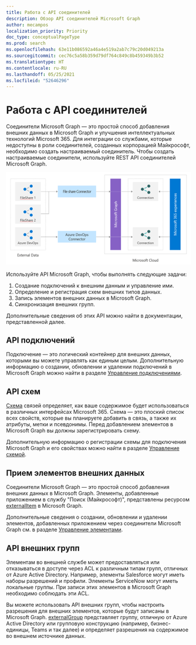 ```yaml
---
title: Работа с API соединителей
description: Обзор API соединителей Microsoft Graph
author: mecampos
localization_priority: Priority
doc_type: conceptualPageType
ms.prod: search
ms.openlocfilehash: 63e11b086592a46a4e519a2ab7c79c20d049213a
ms.sourcegitcommit: cec76c5a58b359d79df764c849c8b459349b3b52
ms.translationtype: HT
ms.contentlocale: ru-RU
ms.lasthandoff: 05/25/2021
ms.locfileid: "52646296"
---
```

# <a name="working-with-the-connectors-api"></a>Работа с API соединителей

Соединители Microsoft Graph — это простой способ добавления внешних данных в Microsoft Graph и улучшения интеллектуальных технологий Microsoft 365. Для интеграции со службами, которые недоступны в роли соединителей, созданных корпорацией Майкрософт, необходимо создать настраиваемый соединитель. Чтобы создать настраиваемые соединители, используйте REST API соединителей Microsoft Graph.

![Изображение внешних данных, исходящих из разных соединителей Microsoft Graph](./images/connectors-images/api-overview.png)

Используйте API Microsoft Graph, чтобы выполнять следующие задачи:

1. Создание подключений к внешним данным и управление ими.
2. Определение и регистрация схем внешних типов данных.
3. Запись элементов внешних данных в Microsoft Graph.
4. Синхронизация внешних групп.

Дополнительные сведения об этих API можно найти в документации, представленной далее.

## <a name="connections-api"></a>API подключений

Подключение — это логический контейнер для внешних данных, которыми вы можете управлять как единым целым.
Дополнительную информацию о создании, обновлении и удалении подключений в Microsoft Graph можно найти в разделе [Управление подключениями](connecting-external-content-manage-connections.md).

## <a name="schema-api"></a>API схем

[Схема](/graph/api/resources/schema?view=graph-rest-beta&amp;preserve-view=true) связей определяет, как ваше содержимое будет использоваться в различных интерфейсах Microsoft 365. Схема — это плоский список всех свойств, которые вы планируете добавить в связь, а также их атрибуты, метки и псевдонимы. Перед добавлением элементов в Microsoft Graph вы должны зарегистрировать схему.

Дополнительную информацию о регистрации схемы для подключения Microsoft Graph и его свойствах можно найти в разделе [Управление схемой](connecting-external-content-manage-schema.md).

## <a name="ingest-external-data-items"></a>Прием элементов внешних данных

Соединители Microsoft Graph — это простой способ добавления внешних данных в Microsoft Graph. Элементы, добавленные приложением в службу "Поиск (Майкрософт)", представлены ресурсом [externalItem](/graph/api/resources/externalitem?view=graph-rest-beta&preserve-view=true) в Microsoft Graph.

Дополнительные сведения о создании, обновлении и удалении элементов, добавленных приложением через соединители Microsoft Graph см. в разделе [Управление элементами](connecting-external-content-manage-items.md).

## <a name="external-groups-api"></a>API внешних групп

Элементам во внешней службе может предоставляться или отказываться в доступе через ACL к различным типам групп, отличных от Azure Active Directory. Например, элементы Salesforce могут иметь наборы разрешений и профили. Элементы ServiceNow могут иметь локальные группы. При записи этих элементов в Microsoft Graph необходимо соблюдать эти ACL.

Вы можете использовать API внешних групп, чтобы настроить разрешения для внешних элементов, которые будут записаны в Microsoft Graph. [externalGroup](/graph/api/externalgroup-post-members?view=graph-rest-beta&amp;preserve-view=true) представляет группу, отличную от Azure Active Directory или групповую конструкцию (например, бизнес-единицы, Teams и так далее) и определяет разрешения на содержимое во внешнем источнике данных.
